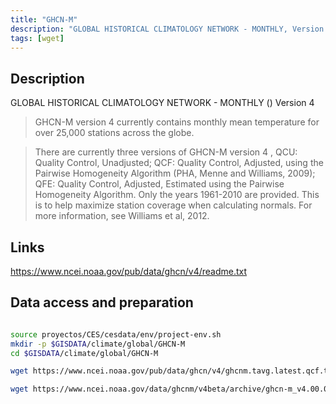 ```yaml
---
title: "GHCN-M"
description: "GLOBAL HISTORICAL CLIMATOLOGY NETWORK - MONTHLY, Version 4"
tags: [wget]
---
```


## Description

GLOBAL HISTORICAL CLIMATOLOGY NETWORK - MONTHLY () Version 4

> GHCN-M version 4 currently contains monthly mean temperature for over 25,000 stations across the globe.

> There are currently three versions of GHCN-M version 4 , QCU: Quality Control, Unadjusted; QCF: Quality Control, Adjusted, using the Pairwise Homogeneity Algorithm (PHA, Menne and Williams, 2009); QFE: Quality Control, Adjusted, Estimated using the Pairwise Homogeneity Algorithm. Only the years 1961-2010 are provided. This is to help maximize station coverage when calculating  normals. For more information, see Williams et al, 2012.

## Links

https://www.ncei.noaa.gov/pub/data/ghcn/v4/readme.txt

## Data access and preparation

```sh

source proyectos/CES/cesdata/env/project-env.sh
mkdir -p $GISDATA/climate/global/GHCN-M
cd $GISDATA/climate/global/GHCN-M

wget https://www.ncei.noaa.gov/pub/data/ghcn/v4/ghcnm.tavg.latest.qcf.tar.gz

wget https://www.ncei.noaa.gov/data/ghcnm/v4beta/archive/ghcn-m_v4.00.00_prcp_s16970101_e20220831_c20220907.tar.gz
```
